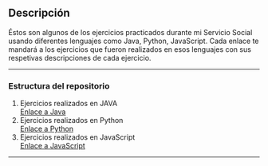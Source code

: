 ## Descripción

Éstos son algunos de los ejercicios practicados durante mi Servicio Social usando diferentes lenguajes como Java, Python, JavaScript.
Cada enlace te mandará a los ejercicios que fueron realizados en esos lenguajes con sus respetivas descripciones de cada ejercicio.

---

### Estructura del repositorio

1. Ejercicios realizados en JAVA  
     [Enlace a Java](https://github.com/monepii/Ejercicios/blob/main/EjerciciosJava.md)  
2. Ejercicios realizados en Python  
     [Enlace a Python](https://github.com/monepii/Ejercicios/blob/main/Python)  
3. Ejercicios realizados en JavaScript  
     [Enlace a JavaScript](https://github.com/monepii/Ejercicios/blob/main/JavaScript)

---

